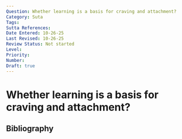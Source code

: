 ```yaml
---
Question: Whether learning is a basis for craving and attachment?
Category: Suta
Tags: 
Sutta References: 
Date Entered: 10-26-25
Last Revised: 10-26-25
Review Status: Not started
Level: 
Priority: 
Number: 
Draft: true
---
```


# Whether learning is a basis for craving and attachment?

## Bibliography

<!-- 

Notes:



-->